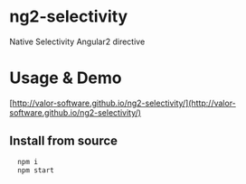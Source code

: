 # ng2-selectivity

Native Selectivity Angular2 directive

# Usage & Demo
[http://valor-software.github.io/ng2-selectivity/](http://valor-software.github.io/ng2-selectivity/)

## Install from source

```bash
  npm i
  npm start
```
